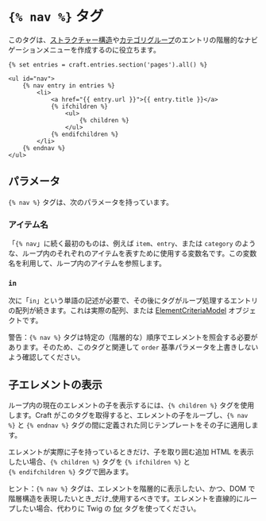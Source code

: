 # `{% nav %}` タグ

このタグは、[ストラクチャー構造](../../sections-and-entries.md#section-types)や[カテゴリグループ](../../categories.md)のエントリの階層的なナビゲーションメニューを作成するのに役立ちます。


```twig
{% set entries = craft.entries.section('pages').all() %}

<ul id="nav">
    {% nav entry in entries %}
        <li>
            <a href="{{ entry.url }}">{{ entry.title }}</a>
            {% ifchildren %}
                <ul>
                    {% children %}
                </ul>
            {% endifchildren %}
        </li>
    {% endnav %}
</ul>
```

## パラメータ

`{% nav %}` タグは、次のパラメータを持っています。

### アイテム名

「`{% nav`」に続く最初のものは、例えば `item`、`entry`、または `category` のような、ループ内のそれぞれのアイテムを表すために使用する変数名です。この変数名を利用して、ループ内のアイテムを参照します。

### `in`

次に「`in`」という単語の記述が必要で、その後にタグがループ処理するエントリの配列が続きます。これは実際の配列、または [ElementCriteriaModel]() オブジェクトです。

警告：`{% nav %}` タグは特定の（階層的な）順序でエレメントを照会する必要があります。そのため、このタグと関連して `order` 基準パラメータを上書きしないよう確認してください。

## 子エレメントの表示

ループ内の現在のエレメントの子を表示するには、`{% children %}` タグを使用します。Craft がこのタグを取得すると、エレメントの子をループし、`{% nav %}` と `{% endnav %}` タグの間に定義された同じテンプレートをその子に適用します。

エレメントが実際に子を持っているときだけ、子を取り囲む追加 HTML を表示したい場合、`{% children %}` タグを `{% ifchildren %}` と `{% endifchildren %}` タグで囲みます。

ヒント：`{% nav %}` タグは、エレメントを階層的に表示したい、かつ、DOM で階層構造を表現したいとき_だけ_使用するべきです。エレメントを直線的にループしたい場合、代わりに Twig の [for](https://twig.symfony.com/doc/tags/for.html) タグを使ってください。

